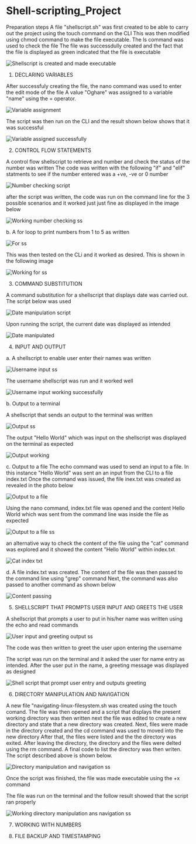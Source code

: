 # Shell-scripting_Project

Preparation steps
A file "shellscript.sh" was first created to be able to carry out the project using the touch command on the CLI 
This was then modified using chmod command to make the file executable. The ls command was used to check the file 
The file was successdully created and the fact that the file is displayed as green indicated that the file is executable 

![Shellscript is created and made executable](https://github.com/oghare01/Shell-scripting_Project/assets/141191975/c42902df-d15e-4ec3-8b98-2979813b7f9e)

1. DECLARING VARIABLES
   
After successfuly creating the file, the nano command was used to enter the edit mode of the file
A value "Oghare" was assigned to a variable "name" using the = operator.

![Variable assignment ](https://github.com/oghare01/Shell-scripting_Project/assets/141191975/c85ee843-dc73-4405-b0f5-ab517142cc59)

The script was then run on the CLI and the result shown below shows that it was successful

![Variable assigned successfully ](https://github.com/oghare01/Shell-scripting_Project/assets/141191975/4dfa7f96-fd35-43b5-9d4a-da46c74873cc)

2. CONTROL FLOW STATEMENTS
   
A control flow shellscript to retrieve and number and check the status of the number was written
The code was written with the following "if" and "elif" statments to see if the number entered was a +ve, -ve or 0 number

![Number checking script](https://github.com/oghare01/Shell-scripting_Project/assets/141191975/6315e373-cb03-48bb-95a4-c88ef66c387a)

after the script was written, the code was run on the command line for the 3 possible scenarios and it worked just just fine as displayed in the image below 

![Working number checking ss](https://github.com/oghare01/Shell-scripting_Project/assets/141191975/16175527-d874-4e28-8b53-b8abba84170a)

b. A for loop to print numbers from 1 to 5 as written

![For ss](https://github.com/oghare01/Shell-scripting_Project/assets/141191975/d6c28add-34b5-4694-bf96-ff2e7216c4d7)

This was then tested on the CLi and it worked as desired. This is shown in the following image 

![Working for ss](https://github.com/oghare01/Shell-scripting_Project/assets/141191975/6a52e8e4-eadd-463e-9f66-099331b02de5)

3. COMMAND SUBSTITUTION

A command substitution for a shellscript that displays date was carried out. The script below was used

![Date manipulation script](https://github.com/oghare01/Shell-scripting_Project/assets/141191975/f0699772-2cda-4f5e-a4d0-cf823a70e7d7)

Upon running the script, the current date was displayed as intended

![Date manipulated ](https://github.com/oghare01/Shell-scripting_Project/assets/141191975/1f7b6c38-9886-4592-a84b-bebf44367116)

4. INPUT AND OUTPUT

a. A shellscript to enable user enter their names was written 

![Username input ss](https://github.com/oghare01/Shell-scripting_Project/assets/141191975/65e0ac6e-0424-47bf-8a96-adabbf1c88cd)

The username shellscript was run and it worked well 

![Username input working successfully ](https://github.com/oghare01/Shell-scripting_Project/assets/141191975/75bc0ab5-8666-4652-a245-632176fa328d)

b. Output to a terminal 

A shellscript that sends an output to the terminal was written 

![Output ss](https://github.com/oghare01/Shell-scripting_Project/assets/141191975/f505bf95-5ad3-4fe1-9e38-6f6c16247008)

The output "Hello World" which was input on the shellscript was displayed on the terminal as expected 

![Output working](https://github.com/oghare01/Shell-scripting_Project/assets/141191975/6483860b-f07e-4c13-974e-67cee91734e9)

c. Output to a file 
The echo command was used to send an input to a file. In this instance "Hello World" was sent an an input from the CLI to a file index.txt
Once the command was issued, the file inex.txt was created as revealed in the photo below

![Output to a file](https://github.com/oghare01/Shell-scripting_Project/assets/141191975/672d7fc5-5e40-4dd0-bfda-ea91f98d7c8e)

Using the nano command, index.txt file was opened and the content Hello World which was sent from the command line was inside the file as expected 

![Output to a file ss](https://github.com/oghare01/Shell-scripting_Project/assets/141191975/a92990c6-6860-4237-b1dd-35cd60eef7c4)

an alternative way to check the content of the file using the "cat" command was explored and it showed the content "Hello World" within index.txt

![Cat index txt](https://github.com/oghare01/Shell-scripting_Project/assets/141191975/8feecca4-9f3c-4f40-8dee-4f35b01bb12d)

d. A file index.txt was created. The content of the file was then passed to the command line using "grep" command
Next, the command was also passed to another command as shown below

![Content passing](https://github.com/oghare01/Shell-scripting_Project/assets/141191975/c32fcb5c-6349-4904-982e-fbd970493af7)


5. SHELLSCRIPT THAT PROMPTS USER INPUT AND GREETS THE USER

A shellscript that prompts a user to put in his/her name was written using the echo and read commands 

![User input and greeting output ss](https://github.com/oghare01/Shell-scripting_Project/assets/141191975/44d3d644-fde8-41d1-bd09-fdbdfbb9e48a)

The code was then written to greet the user upon entering the username

The script was run on the terminal and it asked the user for name entry as intended. After the user put in the name, a greeting message was displayed as designed

![Shell script that prompt user entry and outputs greeting](https://github.com/oghare01/Shell-scripting_Project/assets/141191975/7565c392-b624-404d-b941-5511a25e8165)

6. DIRECTORY MANIPULATION AND NAVIGATION

A new file "navigating-linux-filesystem.sh was created using the touch comand. The file was then opened and a script that displays the present working directory was then written
next the file was edited to create a new directory and state that a new directory was created. Next, files were made in the directory created and the cd command was used to moved into the new directory
After that, the files were listed and the the directory was exited. After leaving the directory, the directory and the files were delted using the rm command. A final code to list the directory was then writen. 
The script described above is shown below. 

![Directory manipulation and navigation ss](https://github.com/oghare01/Shell-scripting_Project/assets/141191975/1890f956-17bd-431f-8800-d45ae1e11c84)

Once the script was finished, the file was made executable using the +x command 

The file was run on the terminal and the follow result showed that the script ran properly

![Working directory manipulation ans navigation ss](https://github.com/oghare01/Shell-scripting_Project/assets/141191975/bb1bc2f5-7142-489c-a5ff-adcba7f4c6ce)

7. WORKING WITH NUMBERS


8. FILE BACKUP AND TIMESTAMPING



